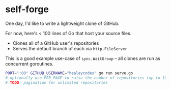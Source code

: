 # self-forge

One day, I'd like to write a lightweight clone of GitHub.

For now, here's < 100 lines of Go that host your source files.

- Clones all of a GitHub user's repositories
- Serves the default branch of each via `http.FileServer`

This is a good example use-case of `sync.WaitGroup` – all clones are run as concurrent goroutines.

```bash
PORT=":80" GITHUB_USERNAME="healeycodes" go run serve.go
# optionally use PER_PAGE to raise the number of repositories (up to 100)
# TODO: pagination for unlimited repositories
```
